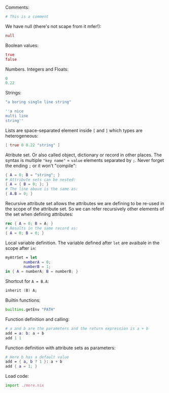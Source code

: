 Comments:

```nix
# This is a comment
```

We have null (there's not scape from it mfer!):

```nix
null
```

Boolean values:

```nix
true
false
```

Numbers. Integers and Floats:

```nix
0
0.22
```

Strings:

```nix
"a boring single line string"

''a nice
multi line
string''
```

Lists are space-separated element inside ```[``` and ```]``` which types are
heterogeneous:

```nix
[ true 0 0.22 "string" ]
```

Atribute set. Or also called object, dictionary or record in other places.
The syntax is multiple ```"key name"``` = ```value``` elements separated by
```;```. Never forget the ending ```;``` or it won't "compile":

```nix
{ A = 0; B = "string"; }
# Attribute sets can be nested:
{ A = { B = 0; }; }
# The line above is the same as:
{ A.B = 0; }
```

Recursive attribute set allows the attributes we are defining to be re-used in
the scope of the attribute set. So we can refer recursively other elements of
the set when defining attributes:

```nix
rec { A = 0; B = A; }
# Results in the same record as:
{ A = 0; B = 0; }
```

Local variable definition. The variable defined after ```let``` are avaibale in
the scope after ```in```:

```nix
myAtrSet = let
        numberA = 0;
        numberB = 1;
in { A = numberA; B = numberB; }
```

Shortcut for ```A = B.A```:

```nix
inherit (B) A;
```

Builtin functions:

```nix
builtins.getEnv "PATH"
```

Function definition and calling:

```nix
# a and b are the parameters and the return expression is a + b
add = a: b: a + b
add 1 1
```

Function definition with attribute sets as parameters:

```nix
# Here b has a default value
add = { a, b ? 1 }: a + b
add { a = 1; }
```

Load code:

```nix
import ./more.nix
```

